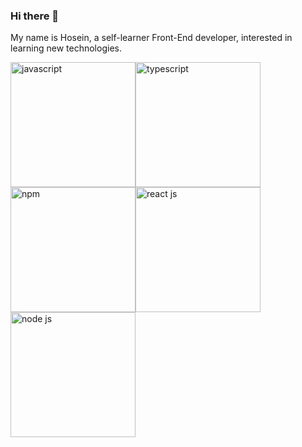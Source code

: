 ### Hi there 👋

My name is Hosein, a self-learner Front-End developer, interested in learning new technologies. 

<div style="display:flex;flex-gap:8px;flex-wrap:wrap;">
<img src="https://github.com/hoseinABH/hoseinABH98/blob/main/javascript.webp" alt="javascript" style="width:200px;"/>
<img src="https://github.com/hoseinABH/hoseinABH98/blob/main/typescript.webp" alt="typescript" style="width:200px;"/>
<img src="https://github.com/hoseinABH/hoseinABH98/blob/main/npm.webp" alt="npm" style="width:200px;"/>
<img src="https://github.com/hoseinABH/hoseinABH98/blob/main/react.webp" alt="react js" style="width:200px;"/>
<img src="https://github.com/hoseinABH/hoseinABH98/blob/main/nodejs.webp" alt="node js" style="width:200px;"/>
</div>
